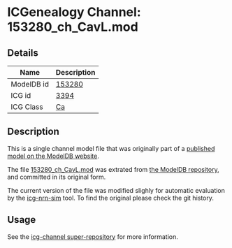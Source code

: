 # ICGenealogy Channel: 153280\_ch\_CavL.mod

## Details

Name | Description
---- | -----------
ModelDB id | [153280](http://senselab.med.yale.edu/ModelDB/ShowModel.cshtml?model=153280)
ICG id | [3394](http://icg.neurotheory.ox.ac.uk/channels/3/3394)
ICG Class | [Ca](http://icg.neurotheory.ox.ac.uk/channels/3)

## Description

This is a single channel model file that was originally part of a [published model on the ModelDB website](http://senselab.med.yale.edu/ModelDB/ShowModel.cshtml?model=153280).


The file [153280\_ch\_CavL.mod](153280_ch_CavL.mod) was extrated from [the ModelDB repository](http://senselab.med.yale.edu/ModelDB/ShowModel.cshtml?model=153280), and committed in its original form.

The current version of the file was modified slighly for automatic evaluation by the [icg-nrn-sim](https://github.com/icgenealogy/icg-nrn-sim) tool. To find the original please check the git history.


## Usage

See the [icg-channel super-repository](https://github.com/icgenealogy/icg-channels) for more information.